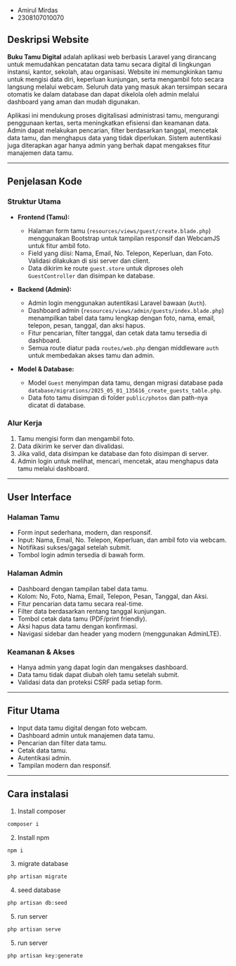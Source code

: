 -   Amirul Mirdas
-   2308107010070

## Deskripsi Website

**Buku Tamu Digital** adalah aplikasi web berbasis Laravel yang dirancang untuk memudahkan pencatatan data tamu secara digital di lingkungan instansi, kantor, sekolah, atau organisasi. Website ini memungkinkan tamu untuk mengisi data diri, keperluan kunjungan, serta mengambil foto secara langsung melalui webcam. Seluruh data yang masuk akan tersimpan secara otomatis ke dalam database dan dapat dikelola oleh admin melalui dashboard yang aman dan mudah digunakan.

Aplikasi ini mendukung proses digitalisasi administrasi tamu, mengurangi penggunaan kertas, serta meningkatkan efisiensi dan keamanan data. Admin dapat melakukan pencarian, filter berdasarkan tanggal, mencetak data tamu, dan menghapus data yang tidak diperlukan. Sistem autentikasi juga diterapkan agar hanya admin yang berhak dapat mengakses fitur manajemen data tamu.

---

## Penjelasan Kode

### Struktur Utama

-   **Frontend (Tamu):**

    -   Halaman form tamu (`resources/views/guest/create.blade.php`) menggunakan Bootstrap untuk tampilan responsif dan WebcamJS untuk fitur ambil foto.
    -   Field yang diisi: Nama, Email, No. Telepon, Keperluan, dan Foto. Validasi dilakukan di sisi server dan client.
    -   Data dikirim ke route `guest.store` untuk diproses oleh `GuestController` dan disimpan ke database.

-   **Backend (Admin):**

    -   Admin login menggunakan autentikasi Laravel bawaan (`Auth`).
    -   Dashboard admin (`resources/views/admin/guests/index.blade.php`) menampilkan tabel data tamu lengkap dengan foto, nama, email, telepon, pesan, tanggal, dan aksi hapus.
    -   Fitur pencarian, filter tanggal, dan cetak data tamu tersedia di dashboard.
    -   Semua route diatur pada `routes/web.php` dengan middleware `auth` untuk membedakan akses tamu dan admin.

-   **Model & Database:**
    -   Model `Guest` menyimpan data tamu, dengan migrasi database pada `database/migrations/2025_05_01_135616_create_guests_table.php`.
    -   Data foto tamu disimpan di folder `public/photos` dan path-nya dicatat di database.

### Alur Kerja

1. Tamu mengisi form dan mengambil foto.
2. Data dikirim ke server dan divalidasi.
3. Jika valid, data disimpan ke database dan foto disimpan di server.
4. Admin login untuk melihat, mencari, mencetak, atau menghapus data tamu melalui dashboard.

---

## User Interface

### Halaman Tamu

-   Form input sederhana, modern, dan responsif.
-   Input: Nama, Email, No. Telepon, Keperluan, dan ambil foto via webcam.
-   Notifikasi sukses/gagal setelah submit.
-   Tombol login admin tersedia di bawah form.

### Halaman Admin

-   Dashboard dengan tampilan tabel data tamu.
-   Kolom: No, Foto, Nama, Email, Telepon, Pesan, Tanggal, dan Aksi.
-   Fitur pencarian data tamu secara real-time.
-   Filter data berdasarkan rentang tanggal kunjungan.
-   Tombol cetak data tamu (PDF/print friendly).
-   Aksi hapus data tamu dengan konfirmasi.
-   Navigasi sidebar dan header yang modern (menggunakan AdminLTE).

### Keamanan & Akses

-   Hanya admin yang dapat login dan mengakses dashboard.
-   Data tamu tidak dapat diubah oleh tamu setelah submit.
-   Validasi data dan proteksi CSRF pada setiap form.

---

## Fitur Utama

-   Input data tamu digital dengan foto webcam.
-   Dashboard admin untuk manajemen data tamu.
-   Pencarian dan filter data tamu.
-   Cetak data tamu.
-   Autentikasi admin.
-   Tampilan modern dan responsif.

---

## Cara instalasi

1. Install composer

```bash
composer i
```

2. Install npm

```bash
npm i
```

3. migrate database

```bash
php artisan migrate
```

4. seed database

```bash
php artisan db:seed
```

5. run server

```bash
php artisan serve
```

5. run server

```bash
php artisan key:generate
```
